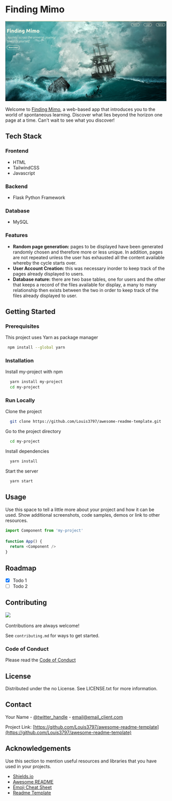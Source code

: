 # Finding Mimo

<div align="center"> 
  <img src="screenshot2.png" alt="appscreenshot" />
</div>

Welcome to [Finding Mimo](https://karenmiano.pythonanywhere.com/), a web-based app that introduces you to the world of spontaneous learning. Discover what lies beyond the horizon one page at a time. Can't wait to see what you discover! 

## Tech Stack

### Frontend
* HTML
* TailwindCSS
* Javascript


### Backend
* Flask Python Framework

### Database
* MySQL


<!-- Features -->
### Features

- **Random page generation:** pages to be displayed have been generated randomly chosen and therefore more or less unique. In addition, pages are not repeated unless the user has exhausted all the content available whereby the cycle starts over.
- **User Account Creation:** this was necessary inorder to keep track of the pages already displayed to users. 
- **Database nature:** there are two base tables, one for users and the other that keeps a record of the files available for display, a many to many relationship then exists between the two in order to keep track of the files already displayed to user.


## Getting Started

<!-- Prerequisites -->
### Prerequisites

This project uses Yarn as package manager

```bash
 npm install --global yarn
```

<!-- Installation -->
### Installation

Install my-project with npm

```bash
  yarn install my-project
  cd my-project
```


<!-- Run Locally -->
### Run Locally

Clone the project

```bash
  git clone https://github.com/Louis3797/awesome-readme-template.git
```

Go to the project directory

```bash
  cd my-project
```

Install dependencies

```bash
  yarn install
```

Start the server

```bash
  yarn start
```


<!-- Usage -->
## Usage

Use this space to tell a little more about your project and how it can be used. Show additional screenshots, code samples, demos or link to other resources.


```javascript
import Component from 'my-project'

function App() {
  return <Component />
}
```

<!-- Roadmap -->
## Roadmap

* [x] Todo 1
* [ ] Todo 2

<!-- Contributing -->
## Contributing

<a href="https://github.com/Louis3797/awesome-readme-template/graphs/contributors">
  <img src="https://contrib.rocks/image?repo=Louis3797/awesome-readme-template" />
</a>


Contributions are always welcome!

See `contributing.md` for ways to get started.


<!-- Code of Conduct -->
### Code of Conduct

Please read the [Code of Conduct](https://github.com/Louis3797/awesome-readme-template/blob/master/CODE_OF_CONDUCT.md)


<!-- License -->
## License

Distributed under the no License. See LICENSE.txt for more information.


<!-- Contact -->
## Contact

Your Name - [@twitter_handle](https://twitter.com/twitter_handle) - email@email_client.com

Project Link: [https://github.com/Louis3797/awesome-readme-template](https://github.com/Louis3797/awesome-readme-template)

<!-- Acknowledgments -->
## Acknowledgements

Use this section to mention useful resources and libraries that you have used in your projects.

 - [Shields.io](https://shields.io/)
 - [Awesome README](https://github.com/matiassingers/awesome-readme)
 - [Emoji Cheat Sheet](https://github.com/ikatyang/emoji-cheat-sheet/blob/master/README.md#travel--places)
 - [Readme Template](https://github.com/othneildrew/Best-README-Template)
